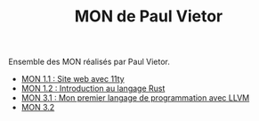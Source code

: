 ﻿---
layout: layout/mon-index.njk

title: "MON de Paul Vietor"
authors:
  - Paul Vietor
---

Ensemble des MON réalisés par Paul Vietor.

* [MON 1.1 : Site web avec 11ty](./temps-1.1)
* [MON 1.2 : Introduction au langage Rust](./temps-1.2)
* [MON 3.1 : Mon premier langage de programmation avec LLVM](./temps-3.1)
* [MON 3.2](./temps-3.2)
